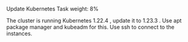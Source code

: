 Update Kubernetes
Task weight: 8%

The cluster is running Kubernetes 1.22.4 , update it to 1.23.3 .
Use apt package manager and kubeadm for this.
Use ssh  to connect to the instances.
